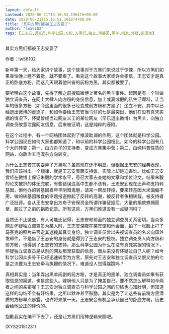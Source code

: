 ```yaml
---
layout: default
Lastmod: 2020-06-21T15:16:53.196476+00:00
date: 2020-06-21T15:16:51.181074+00:00
title: "其实方黑们都被王志安耍了"
author: "lw56102"
tags: [王志安,调查员,科学公园,方粉,方黑们,独立,转基因,黑羊,网友,怀疑,新语丝]
---
```


其实方黑们都被王志安耍了

作者：lw56102

新年第一天，给大家讲个故事，这个故事对于方黑们来说过于惊悚，所以方黑们如果害怕晚上睡不着觉，就不要看了。看完这个故事大家或许会相信，王志安才是真正的卧底方粉，而这几天跟着他兴奋的前粉方黑，其实都被耍了。

要听明白这个故事，先得了解之前搜狐微博上著名的黑羊事件。起因是有一个叫做独立调查员，在网上大肆人肉方粉的身份信息，加上或真或假的私生活爆料，让当年的很多方粉（如今这里面的很多已经变成前方粉和方黑了）坐立不安。其中以已经退出微博的虚逐子，和如今要给王志安当马仔的七是最突出，他们在没有真凭实据的情况下，怀疑曾经当过网友义工的某位网友（早已退出微博）为黑羊，向独立调查员故意泄露网友信息。后来被证明，这是纯粹的诬陷。

在这个过程中，有一个网络团体起到了推波助澜的作用，这个团体就是科学公园。科学公园现在如何大家也都知道了，和以前的科学公园相比，如今的科学公园有几个大的转变：第一、由方舟子的支持者，变成方黑集中营；第二、由纯科普性质的网站，向政治五毛混杂方向转变。

为什么王志安其实耍弄了方黑呢？虽然现在还不明显，但根据王志安的经典表现，我们应该得出一个规律，就是王志安表面支持谁，实际上却是迫害谁。比如王志安曾经在微博上保证朱毅的学术水平，号召大家去查她的文章和学位论文，结果朱毅的论文被扒的体无完肤，有些错误连高中生都不该有。王志安到现在还声称支持转基因，但他办的转基因嘉年华阴暗鬼魅，请来一帮反转控，要来转基因大米偏偏不用，做的转基因粮食的专题报道掀起了反转的高潮，被反转者争相转载，被支持者广泛批评。自从王志安拿出方舟子安保资金所谓诈骗证据后，大量的捐款蜂拥而至，超过了之前的捐款记录。所有这些，方黑们难道没有一点疑问吗？

当然还不止这些，有人可能还记得，王志安和前面的独立调查员关系密切。当众多网友怀疑独立调查员为某人时，王志安深夜在某宾馆和他会面，拍了一张脸上打了马赛克的照片来否定其遮掩其真实身份。独立调查员曾以央视调查员的名义向国外发邮件，不是借了王志安的身份就是得到了王志安的授权。独立调查员人肉方粉和前方粉，也得到了王志安的支持。那么科学公园为什么在没有真凭实据的情况下，怀疑独立调查员是从别的网友那里获取的信息，而从来没有怀疑过自己人呢？如今科学公园众多骨干已经迅速转型为方黑，原先对王志安和独立调查员又恨又怕的七是之流要为王志安牵马执鞭的情况下，难道没人觉得蹊跷吗？

真相其实是：当年弄出黑羊闹剧的前方粉，才是真正的黑羊，独立调查员如果有获取信息的渠道，也是这些人。嫁祸他人只是为了掩盖自己。要不然怎么解释如今两者之间的亲密呢？王志安对独立调查员与科学公园之间的勾结也心知肚明，但知道这样的勾结不会有好结果，之所以默许甚至鼓励，其实是为了让这些有前粉方黑潜质的方粉早点暴露。也许将来某一天，王志安会有机会承认自己的卧底方粉，历史会给他公正的评价的。

抱歉我实在编不下去了，还是让方黑们用神逻辑来圆吧。

(XYS20151231)

